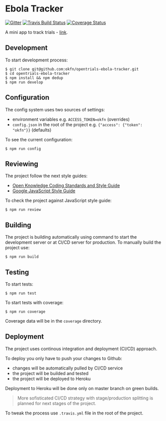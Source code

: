 # Ebola Tracker

[![Gitter](https://img.shields.io/gitter/room/opentrials/chat.svg)](https://gitter.im/opentrials/chat)
[![Travis Build Status](https://travis-ci.org/opentrials/tracker-ebola.svg?branch=fix%2Fmapping)](https://travis-ci.org/opentrials/tracker-ebola)
[![Coverage Status](https://coveralls.io/repos/github/opentrials/tracker-ebola/badge.svg?branch=fix%2Fmapping)](https://coveralls.io/github/opentrials/tracker-ebola?branch=fix%2Fmapping)

A mini app to track trials - [link](https://opentrials-tracker.herokuapp.com/).

## Development

To start development process:
```
$ git clone git@github.com:okfn/opentrials-ebola-tracker.git
$ cd opentrials-ebola-tracker
$ npm install && npm dedup
$ npm run develop
```

## Configuration

The config system uses two sources of settings:
- environment variables e.g. `ACCESS_TOKEN=okfn` (overrides)
- `config.json` in the root of the project e.g. `{"access": {"token": "okfn"}}` (defaults)

To see the current configuration:
```
$ npm run config
```

## Reviewing

The project follow the next style guides:
- [Open Knowledge Coding Standards and Style Guide](https://github.com/okfn/coding-standards)
- [Google JavaScript Style Guide](https://google.github.io/styleguide/javascriptguide.xml)

To check the project against JavaScript style guide:
```
$ npm run review
```

## Building

The project is building automatically using command to start the
development server or at CI/CD server for production. To manually
build the project use:
```
$ npm run build
```

## Testing

To start tests:
```
$ npm run test
```

To start tests with coverage:
```
$ npm run coverage
```

Coverage data will be in the `coverage` directory.

## Deployment

The project uses continous integration and deployment (CI/CD) approach.

To deploy you only have to push your changes to Github:
- changes will be automatically pulled by CI/CD service
- the project will be builded and tested
- the project will be deployed to Heroku

Deployment to Heroku will be done only on master branch on green builds.

> More sofisticated CI/CD strategy with stage/production splitting
is planned for next stages of the project.

To tweak the process use `.travis.yml` file in the root of the project.
